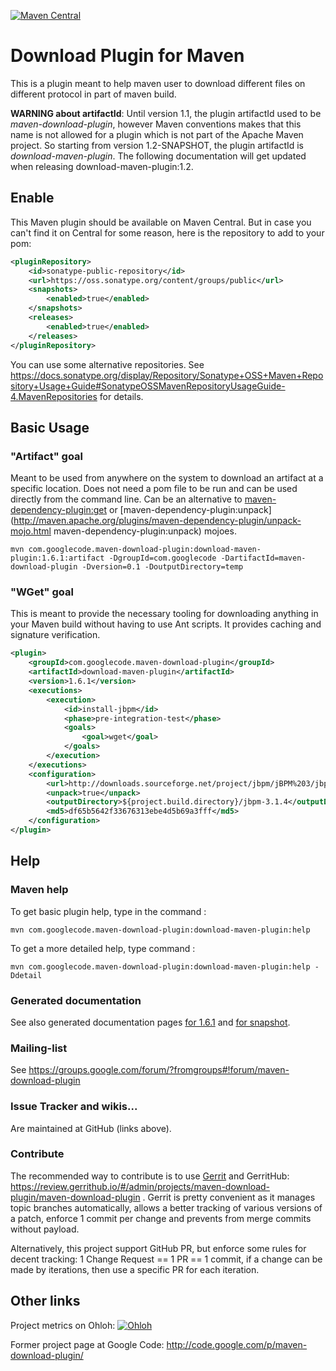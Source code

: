 [![Maven Central](https://maven-badges.herokuapp.com/maven-central/com.googlecode.maven-download-plugin/download-maven-plugin/badge.svg)](https://maven-badges.herokuapp.com/maven-central/com.googlecode.maven-download-plugin/download-maven-plugin)

# Download Plugin for Maven
This is a plugin meant to help maven user to download different files on different protocol in part of maven build.

__WARNING about artifactId__: Until version 1.1, the plugin artifactId used to be _maven-download-plugin_, however Maven conventions makes that this name is not allowed for a plugin which is not part of the Apache Maven project. So starting from version 1.2-SNAPSHOT, the plugin artifactId is _download-maven-plugin_. The following documentation will get updated when releasing download-maven-plugin:1.2.

## Enable 

This Maven plugin should be available on Maven Central. But in case you can't find it on Central for some reason, here is the repository to add to your pom:

```xml
<pluginRepository>
	<id>sonatype-public-repository</id>
	<url>https://oss.sonatype.org/content/groups/public</url>
	<snapshots>
		<enabled>true</enabled>
	</snapshots>
	<releases>
		<enabled>true</enabled>
	</releases>
</pluginRepository>
````

You can use some alternative repositories. See https://docs.sonatype.org/display/Repository/Sonatype+OSS+Maven+Repository+Usage+Guide#SonatypeOSSMavenRepositoryUsageGuide-4.MavenRepositories for details.

## Basic Usage

### "Artifact" goal
Meant to be used from anywhere on the system to download an artifact at a specific location.  Does not need a pom file to be run and can be used directly from the command line.
Can be an alternative to [maven-dependency-plugin:get](http://maven.apache.org/plugins/maven-dependency-plugin/get-mojo.html) or [maven-dependency-plugin:unpack](http://maven.apache.org/plugins/maven-dependency-plugin/unpack-mojo.html maven-dependency-plugin:unpack) mojoes.


```
mvn com.googlecode.maven-download-plugin:download-maven-plugin:1.6.1:artifact -DgroupId=com.googlecode -DartifactId=maven-download-plugin -Dversion=0.1 -DoutputDirectory=temp
```

### "WGet" goal
This is meant to provide the necessary tooling for downloading anything in your Maven build without having to use Ant scripts.
It provides caching and signature verification.
```xml
<plugin>
	<groupId>com.googlecode.maven-download-plugin</groupId>
	<artifactId>download-maven-plugin</artifactId>
	<version>1.6.1</version>
	<executions>
		<execution>
			<id>install-jbpm</id>
			<phase>pre-integration-test</phase>
			<goals>
				<goal>wget</goal>
			</goals>
		</execution>
	</executions>
	<configuration>
		<url>http://downloads.sourceforge.net/project/jbpm/jBPM%203/jbpm-3.1.4/jbpm-3.1.4.zip</url>
		<unpack>true</unpack>
		<outputDirectory>${project.build.directory}/jbpm-3.1.4</outputDirectory>
		<md5>df65b5642f33676313ebe4d5b69a3fff</md5>
	</configuration>
</plugin>
```

## Help

### Maven help

To get basic plugin help, type in the command : 
```
mvn com.googlecode.maven-download-plugin:download-maven-plugin:help
```

To get a more detailed help, type command : 
```
mvn com.googlecode.maven-download-plugin:download-maven-plugin:help -Ddetail
```
### Generated documentation

See also generated documentation pages [for 1.6.1](http://maven-download-plugin.github.com/maven-download-plugin/docsite/1.6.0/) and [for snapshot](http://maven-download-plugin.github.com/maven-download-plugin/docsite/snapshot/).

### Mailing-list

See https://groups.google.com/forum/?fromgroups#!forum/maven-download-plugin

### Issue Tracker and wikis...

Are maintained at GitHub (links above).

### Contribute

The recommended way to contribute is to use [Gerrit](https://gerrit-review.googlesource.com/Documentation/user-upload.html) and GerritHub: https://review.gerrithub.io/#/admin/projects/maven-download-plugin/maven-download-plugin . Gerrit is pretty convenient as it manages topic branches automatically, allows a better tracking of various versions of a patch, enforce 1 commit per change and prevents from merge commits without payload.

Alternatively, this project support GitHub PR, but enforce some rules for decent tracking: 1 Change Request == 1 PR == 1 commit, if a change can be made by iterations, then use a specific PR for each iteration.

## Other links

Project metrics on Ohloh: [![Ohloh](https://www.ohloh.net/p/download-maven-plugin/widgets/project_partner_badge.gif)](https://www.ohloh.net/p/download-maven-plugin)

Former project page at Google Code: http://code.google.com/p/maven-download-plugin/
